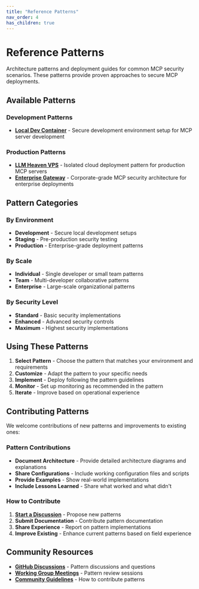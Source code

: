 ```yaml
---
title: "Reference Patterns"
nav_order: 4
has_children: true
---
```


# Reference Patterns

Architecture patterns and deployment guides for common MCP security scenarios. These patterns provide proven approaches to secure MCP deployments.

## Available Patterns

### Development Patterns
- **[Local Dev Container](local-dev-container.md)** - Secure development environment setup for MCP server development

### Production Patterns
- **[LLM Heaven VPS](llm-heaven-vps.md)** - Isolated cloud deployment pattern for production MCP servers
- **[Enterprise Gateway](enterprise-gateway.md)** - Corporate-grade MCP security architecture for enterprise deployments

## Pattern Categories

### By Environment
- **Development** - Secure local development setups
- **Staging** - Pre-production security testing
- **Production** - Enterprise-grade deployment patterns

### By Scale
- **Individual** - Single developer or small team patterns
- **Team** - Multi-developer collaborative patterns
- **Enterprise** - Large-scale organizational patterns

### By Security Level
- **Standard** - Basic security implementations
- **Enhanced** - Advanced security controls
- **Maximum** - Highest security implementations

## Using These Patterns

1. **Select Pattern** - Choose the pattern that matches your environment and requirements
2. **Customize** - Adapt the pattern to your specific needs
3. **Implement** - Deploy following the pattern guidelines
4. **Monitor** - Set up monitoring as recommended in the pattern
5. **Iterate** - Improve based on operational experience

## Contributing Patterns

We welcome contributions of new patterns and improvements to existing ones:

### Pattern Contributions
- **Document Architecture** - Provide detailed architecture diagrams and explanations
- **Share Configurations** - Include working configuration files and scripts
- **Provide Examples** - Show real-world implementations
- **Include Lessons Learned** - Share what worked and what didn't

### How to Contribute
1. **[Start a Discussion](https://github.com/orgs/ModelContextProtocol-Security/discussions)** - Propose new patterns
2. **Submit Documentation** - Contribute pattern documentation
3. **Share Experience** - Report on pattern implementations
4. **Improve Existing** - Enhance current patterns based on field experience

## Community Resources

- **[GitHub Discussions](https://github.com/orgs/ModelContextProtocol-Security/discussions)** - Pattern discussions and questions
- **[Working Group Meetings](../events/)** - Pattern review sessions
- **[Community Guidelines](../community/)** - How to contribute patterns
